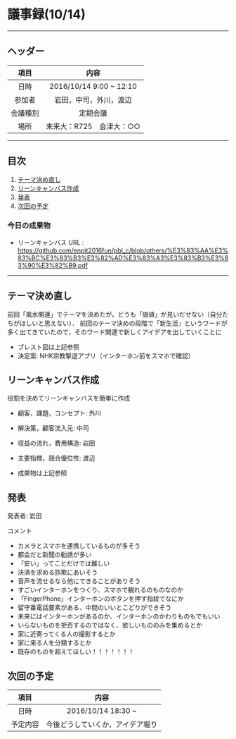 # 議事録(10/14)
---
## ヘッダー
|項目|内容|
|:--:|:--:|
| 日時 | 2016/10/14  9:00 ~ 12:10|
| 参加者 | 岩田，中司，外川，渡辺 |
| 会議種別 | 定期会議 |
| 場所 | 未来大：R725　会津大：○○ |

---
## 目次
1. [テーマ決め直し](#anchar1)
2. [リーンキャンバス作成](#anchar2)
3. [発表](#anchar3)
4. [次回の予定](#anchar4)

### 今日の成果物 
- リーンキャンバス URL : https://github.com/enpit2016fun/pbl_c/blob/others/%E3%83%AA%E3%83%BC%E3%83%B3%E3%82%AD%E3%83%A3%E3%83%B3%E3%83%90%E3%82%B9.pdf

---

## <div id="anchar1"/>テーマ決め直し
前回「風水関連」でテーマを決めたが，どうも「価値」が見いだせない（自分たちがほしいと思えない）．
前回のテーマ決めの段階で「新生活」というワードが多く出てきていたので，そのワード関連で新しくアイデアを出していくことに
- ブレスト図は上記参照
- 決定案: NHK宗教撃退アプリ（インターホン前をスマホで確認）


## <div id="anchar2"/>リーンキャンバス作成
役割を決めてリーンキャンバスを簡単に作成
- 顧客，課題，コンセプト: 外川
- 解決策，顧客流入元: 中司
- 収益の流れ，費用構造: 岩田
- 主要指標，競合優位性: 渡辺

- 成果物は上記参照


## <div id="anchar3"/>発表
発表者: 岩田

コメント
- カメラとスマホを連携しているものが多そう
- 都会だと新聞の勧誘が多い
- 「安い」ってことだけでは難しい
- 決済を求める詐欺にあいそう
- 音声を流せるなら他にできることがありそう
- すごいインターホンをつくり、スマホで観れるのものなのか
- 「FingerPhone」インターホンのボタンを押す指紋でなにか
- 留守番電話要素がある、中間のいいとこどりができそう
- 未来にはインターホンがあるのか、インターホンのかわりものもでもいい
- いらないものを拒否するのではなく、欲しいもののみを集めるとか
- 家に近寄ってくる人の撮影するとか
- 家に来る人を分類するとか
- 既存のものを超えてほしい！！！！！！！

## <div id="anchar4"/>次回の予定
|項目|内容|
|:--:|:--:|
| 日時 | 2016/10/14  18:30 ~ |
| 予定内容 | 今後どうしていくか，アイデア堀り|

